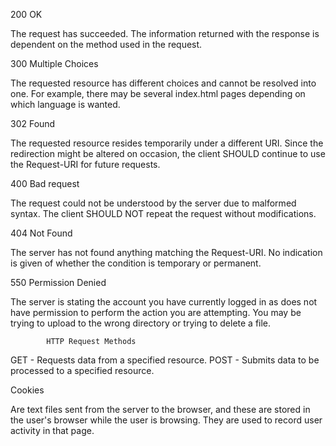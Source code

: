 200 OK

The request has succeeded. The information returned with the response is dependent on the method used in the request.

300 Multiple Choices

The requested resource has different choices and cannot be resolved into one. For example, there may be several index.html pages depending on which language is wanted.

302 Found

The requested resource resides temporarily under a different URI. Since the redirection might be altered on occasion, the client SHOULD continue to use the Request-URI for future requests.

400 Bad request

The request could not be understood by the server due to malformed syntax. The client SHOULD NOT repeat the request without modifications.

404 Not Found

The server has not found anything matching the Request-URI. No indication is given of whether the condition is temporary or permanent.

550 Permission Denied

The server is stating the account you have currently logged in as does not have permission to perform the action you are attempting. You may be trying to upload to the wrong directory or trying to delete a file.

			HTTP Request Methods
GET - Requests data from a specified resource.
POST - Submits data to be processed to a specified resource.

Cookies

Are text files sent from the server to the browser, and these are stored in the user's browser while the user is browsing. They are used to record user activity in that page.